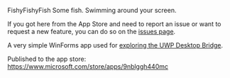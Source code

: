  FishyFishyFish
Some fish. Swimming around your screen.

If you got here from the App Store and need to report an issue or want to request a new feature, you can do so on the [issues page](https://github.com/dkackman/FishyFishyFish/issues).

A very simple WinForms app used for [exploring the UWP Desktop Bridge](https://kackman.net/2016/12/27/fishing-off-of-the-desktop-bridge/). 

Published to the app store: https://www.microsoft.com/store/apps/9nblggh440mc 
